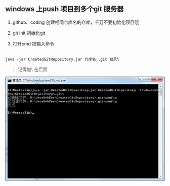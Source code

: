 ## windows 上push 项目到多个git 服务器

1. github、coding 创建相同仓库名的仓库，千万不要初始化项目哦

2. git init 初始化git

3. 打开cmd 把输入命令

``` 

java -jar CreatedGitRepository.jar 仓库名 .git 目录\ 

```
> 记得加\ 在后面

![命令参考图](./CreatedGitRepository.png)